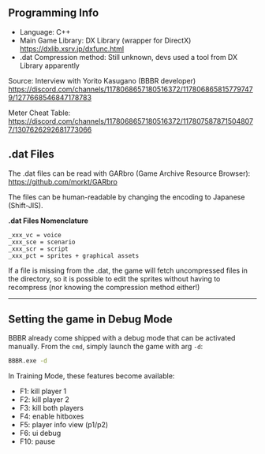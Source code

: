 ## Programming Info
- Language: C++
- Main Game Library: DX Library (wrapper for DirectX) https://dxlib.xsrv.jp/dxfunc.html
- .dat Compression method: Still unknown, devs used a tool from DX Library apparently

Source: Interview with Yorito Kasugano (BBBR developer) https://discord.com/channels/1178068657180516372/1178068658157797479/1277668546847178783

Meter Cheat Table: https://discord.com/channels/1178068657180516372/1178075878715048077/1307626292681773066

## .dat Files
The .dat files can be read with GARbro (Game Archive Resource Browser): https://github.com/morkt/GARbro

The files can be human-readable by changing the encoding to Japanese (Shift-JIS).

__.dat Files Nomenclature__
```
_xxx_vc = voice
_xxx_sce = scenario
_xxx_scr = script
_xxx_pct = sprites + graphical assets
```

If a file is missing from the .dat, the game will fetch uncompressed files in the directory, so it is possible to edit the sprites without having to recompress (nor knowing the compression method either!)

---
## Setting the game in Debug Mode
BBBR already come shipped with a debug mode that can be activated manually. From the ``cmd``, simply launch the game with arg ``-d``:
```bash
BBBR.exe -d
```

In Training Mode, these features become available:
- F1: kill player 1
- F2: kill player 2
- F3: kill both players
- F4: enable hitboxes
- F5: player info view (p1/p2)
- F6: ui debug
- F10: pause
